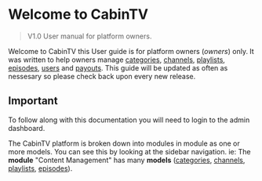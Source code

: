 # Welcome to CabinTV

> V1.0 User manual for platform owners.

Welcome to CabinTV this User guide is for platform owners (<i>owners</i>) only. It was written to help owners manage [categories](categories.md), [channels](channels.md), [playlists](playlists.md), [episodes](episodes.md), [users](users.md) and [payouts](payouts.md). This guide will be updated as often as nessesary so please check back upon every new release.

Important
------------------- 
To follow along with this documentation you will need to login to the admin dashboard.

The CabinTV platform is broken down into modules in module as one or more models. You can see this by looking at the sidebar navigation. ie: The <strong>module</strong> "Content Management" has many <strong>models</strong> ([categories](categories.md), [channels](channels.md), [playlists](playlists.md), [episodes](episodes.md)). 

